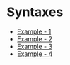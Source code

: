 # Syntaxes

- [Example - 1](Example1.md)
- [Example - 2](Example2.md)
- [Example - 3](Example3.md)
- [Example - 4](Example4.md)
